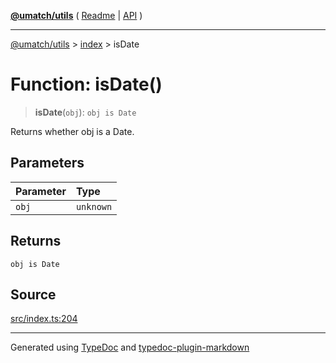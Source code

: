 [**@umatch/utils**](../../README.md) ( [Readme](../../README.md) \| [API](../../API.md) )

---

[@umatch/utils](../../API.md) > [index](../README.md) > isDate

# Function: isDate()

> **isDate**(`obj`): `obj is Date`

Returns whether obj is a Date.

## Parameters

| Parameter | Type      |
| :-------- | :-------- |
| `obj`     | `unknown` |

## Returns

`obj is Date`

## Source

[src/index.ts:204](https://github.com/umatch-oficial/utils/blob/00cf87f/src/index.ts#L204)

---

Generated using [TypeDoc](https://typedoc.org/) and [typedoc-plugin-markdown](https://www.npmjs.com/package/typedoc-plugin-markdown)
